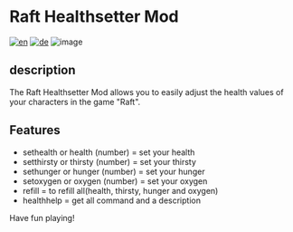 # Raft Healthsetter Mod
[![en](https://img.shields.io/badge/lang-en-green.svg)](https://github.com/jonatasemidio/multilanguage-readme-pattern/blob/master/README.en.md)
[![de](https://img.shields.io/badge/lang-de-red.svg)](https://github.com/jonatasemidio/multilanguage-readme-pattern/blob/master/README.de.md)
![image](banner.jpg)


## description

The Raft Healthsetter Mod allows you to easily adjust the health values ​​of your characters in the game "Raft".

## Features

- sethealth or health (number)    = set your health
- setthirsty or thirsty (number)  = set your thirsty
- sethunger or hunger (number)    = set your hunger
- setoxygen or oxygen (number)    = set your oxygen
- refill                          = to refill all(health, thirsty, hunger and oxygen)
- healthhelp                      = get all command and a description

Have fun playing!
